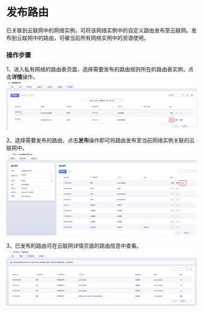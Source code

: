 # 发布路由

已关联到云联网中的网络实例，可将该网络实例中的自定义路由发布至云联网。发布到云联网中的路由，可被当前所有网络实例中的资源使用。

### 操作步骤

1、进入私有网络的路由表页面，选择需要发布的路由规则所在的路由表实例，点击**详情**操作。
![](/images/addrule01.png)

2、选择需要发布的路由，点击**发布**操作即可将路由发布至当前网络实例关联的云联网中。
![](/images/addrule02.png)

3，已发布的路由可在云联网详情页面的路由信息中查看。
![](/images/addrule03.png)





